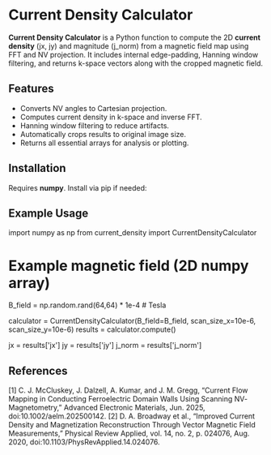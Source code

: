# Current Density Calculator

**Current Density Calculator** is a Python function to compute the 2D **current density** (jx, jy) and magnitude (j_norm) from a magnetic field map using FFT and NV projection. It includes internal edge-padding, Hanning window filtering, and returns k-space vectors along with the cropped magnetic field.

## Features
- Converts NV angles to Cartesian projection.
- Computes current density in k-space and inverse FFT.
- Hanning window filtering to reduce artifacts.
- Automatically crops results to original image size.
- Returns all essential arrays for analysis or plotting.

## Installation
Requires **numpy**. Install via pip if needed:

## Example Usage 

import numpy as np
from current_density import CurrentDensityCalculator

# Example magnetic field (2D numpy array)
B_field = np.random.rand(64,64) * 1e-4  # Tesla

calculator = CurrentDensityCalculator(B_field=B_field, scan_size_x=10e-6, scan_size_y=10e-6)
results = calculator.compute()

jx = results['jx']
jy = results['jy']
j_norm = results['j_norm']


## References
[1] C. J. McCluskey, J. Dalzell, A. Kumar, and J. M. Gregg, “Current Flow Mapping in Conducting Ferroelectric Domain Walls Using Scanning NV‐Magnetometry,” Advanced Electronic Materials, Jun. 2025, doi:10.1002/aelm.202500142.
[2] D. A. Broadway et al., “Improved Current Density and Magnetization Reconstruction Through Vector Magnetic Field Measurements,” Physical Review Applied, vol. 14, no. 2, p. 024076, Aug. 2020, doi:10.1103/PhysRevApplied.14.024076.

